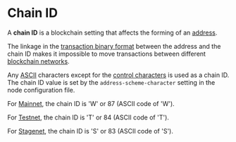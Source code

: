 # Chain ID

A **chain ID** is a blockchain setting that affects the forming of an [address](/en/blockchain/account/address).

The linkage in the [transaction binary format](/en/blockchain/binary-format/transaction-binary-format/) between the address and the chain ID makes it impossible to move transactions between different [blockchain networks](/en/blockchain/blockchain-network/).

Any [ASCII](https://en.wikipedia.org/wiki/ASCII) characters except for the [control characters](https://en.wikipedia.org/wiki/ASCII#Control_characters) is used as a chain ID. The chain ID value is set by the `address-scheme-character` setting in the node configuration file.

For [Mainnet](/en/blockchain/blockchain-network/main-network), the chain ID is 'W' or 87 (ASCII code of 'W').

For [Testnet](/en/blockchain/blockchain-network/test-network), the chain ID is 'T' or 84 (ASCII code of 'T').

For [Stagenet](/en/blockchain/blockchain-network/stage-network), the chain ID is 'S' or 83 (ASCII code of 'S').
